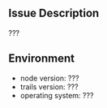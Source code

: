 ## Issue Description
???

## Environment
- node version: ???
- trails version: ???
- operating system: ???
